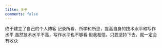 ```yaml
---
title: 关于
comments: false
---
```

终于建立了自己的个人博客
记录所看、所学和所思，提高自身的技术水平和写作水平
虽然技术水平不高，写作水平也不够看
但我相信，只要坚持下去，就一定会有收获
